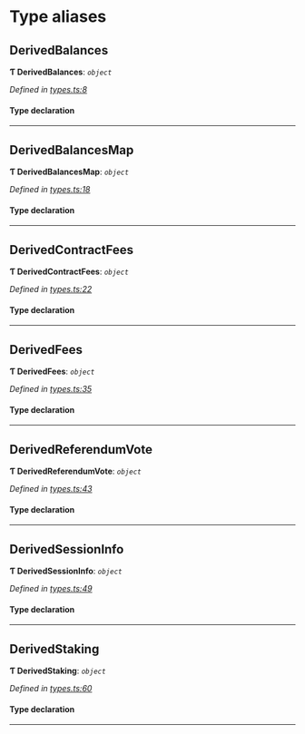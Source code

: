 

# Type aliases

<a id="derivedbalances"></a>

##  DerivedBalances

**Ƭ DerivedBalances**: *`object`*

*Defined in [types.ts:8](https://github.com/polkadot-js/api/blob/9f258ff/packages/api-derive/src/types.ts#L8)*

#### Type declaration

___
<a id="derivedbalancesmap"></a>

##  DerivedBalancesMap

**Ƭ DerivedBalancesMap**: *`object`*

*Defined in [types.ts:18](https://github.com/polkadot-js/api/blob/9f258ff/packages/api-derive/src/types.ts#L18)*

#### Type declaration

[index: `string`]: [DerivedBalances](_types_.md#derivedbalances)

___
<a id="derivedcontractfees"></a>

##  DerivedContractFees

**Ƭ DerivedContractFees**: *`object`*

*Defined in [types.ts:22](https://github.com/polkadot-js/api/blob/9f258ff/packages/api-derive/src/types.ts#L22)*

#### Type declaration

___
<a id="derivedfees"></a>

##  DerivedFees

**Ƭ DerivedFees**: *`object`*

*Defined in [types.ts:35](https://github.com/polkadot-js/api/blob/9f258ff/packages/api-derive/src/types.ts#L35)*

#### Type declaration

___
<a id="derivedreferendumvote"></a>

##  DerivedReferendumVote

**Ƭ DerivedReferendumVote**: *`object`*

*Defined in [types.ts:43](https://github.com/polkadot-js/api/blob/9f258ff/packages/api-derive/src/types.ts#L43)*

#### Type declaration

___
<a id="derivedsessioninfo"></a>

##  DerivedSessionInfo

**Ƭ DerivedSessionInfo**: *`object`*

*Defined in [types.ts:49](https://github.com/polkadot-js/api/blob/9f258ff/packages/api-derive/src/types.ts#L49)*

#### Type declaration

___
<a id="derivedstaking"></a>

##  DerivedStaking

**Ƭ DerivedStaking**: *`object`*

*Defined in [types.ts:60](https://github.com/polkadot-js/api/blob/9f258ff/packages/api-derive/src/types.ts#L60)*

#### Type declaration

___

